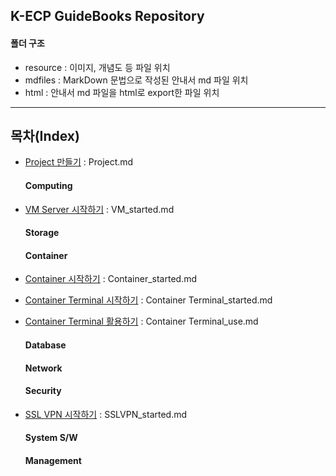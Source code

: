 ## K-ECP GuideBooks Repository

#### 폴더 구조

* resource : 이미지, 개념도 등 파일 위치
* mdfiles : MarkDown 문법으로 작성된 안내서 md 파일 위치
* html : 안내서 md 파일을 html로 export한 파일 위치

---

## 목차(Index)

* [Project 만들기](./mdfiles/Project.md) : Project.md
  
  #### Computing

* [VM Server 시작하기](./mdfiles/VM_started.md) : VM_started.md
  
  #### Storage
  
  #### Container

* [Container 시작하기](./mdfiles/Container_started.md) : Container_started.md

* [Container Terminal 시작하기](./mdfiles/Container%20Terminal_started.md) : Container Terminal_started.md

* [Container Terminal 활용하기](./mdfiles/Container%20Terminal_CLI.md) : Container Terminal_use.md
  
  #### Database
  
  #### Network
  
  #### Security

* [SSL VPN 시작하기](./mdfiles/SSLVPN_started.md) : SSLVPN_started.md
  
  #### System S/W
  
  #### Management
